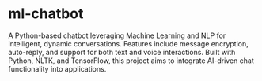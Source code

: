 # ml-chatbot
A Python-based chatbot leveraging Machine Learning and NLP for intelligent, dynamic conversations. Features include message encryption, auto-reply, and support for both text and voice interactions. Built with Python, NLTK, and TensorFlow, this project aims to integrate AI-driven chat functionality into applications.
